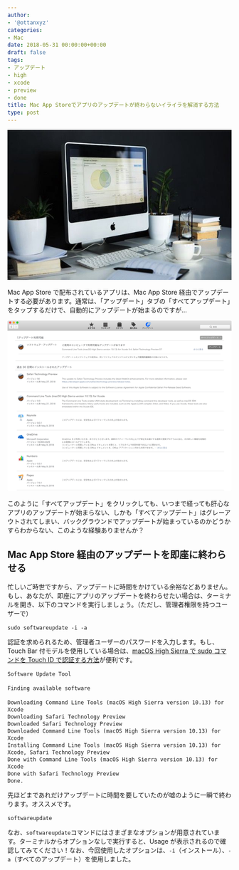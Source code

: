 ```yaml
---
author:
- '@ottanxyz'
categories:
- Mac
date: 2018-05-31 00:00:00+00:00
draft: false
tags:
- アップデート
- high
- xcode
- preview
- done
title: Mac App Storeでアプリのアップデートが終わらないイライラを解消する方法
type: post
---
```


![](180531-5b0fb80f82c5a.jpg)

Mac App Store で配布されているアプリは、Mac App Store 経由でアップデートする必要があります。通常は、「アップデート」タブの「すべてアップデート」をタップするだけで、自動的にアップデートが始まるのですが…

![](180531-5b0fb85402cfb.png)

このように「すべてアップデート」をクリックしても、いつまで経っても肝心なアプリのアップデートが始まらない、しかも「すべてアップデート」はグレーアウトされてしまい、バックグラウンドでアップデートが始まっているのかどうかすらわからない、このような経験ありませんか？

## Mac App Store 経由のアップデートを即座に終わらせる

忙しいご時世ですから、アップデートに時間をかけている余裕などありません。もし、あなたが、即座にアプリのアップデートを終わらせたい場合は、ターミナルを開き、以下のコマンドを実行しましょう。（ただし、管理者権限を持つユーザーで）

    sudo softwareupdate -i -a

認証を求められるため、管理者ユーザーのパスワードを入力します。もし、Touch Bar 付モデルを使用している場合は、[macOS High Sierra で sudo コマンドを Touch ID で認証する方法](/posts/2017/11/sudo-touch-id-macbook-6332/)が便利です。

    Software Update Tool

    Finding available software

    Downloading Command Line Tools (macOS High Sierra version 10.13) for Xcode
    Downloading Safari Technology Preview
    Downloaded Safari Technology Preview
    Downloaded Command Line Tools (macOS High Sierra version 10.13) for Xcode
    Installing Command Line Tools (macOS High Sierra version 10.13) for Xcode, Safari Technology Preview
    Done with Command Line Tools (macOS High Sierra version 10.13) for Xcode
    Done with Safari Technology Preview
    Done.

先ほどまであれだけアップデートに時間を要していたのが嘘のように一瞬で終わります。オススメです。

    softwareupdate

なお、`softwareupdate`コマンドにはさまざまなオプションが用意されています。ターミナルからオプションなしで実行すると、Usage が表示されるので確認してみてください！なお、今回使用したオプションは、`-i`（インストール）、`-a`（すべてのアップデート）を使用しました。